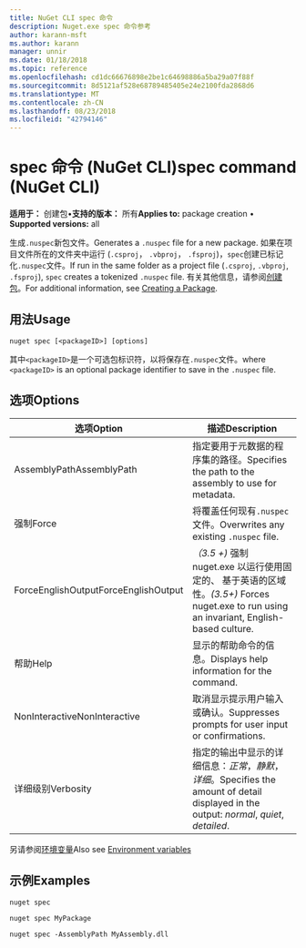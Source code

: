 ```yaml
---
title: NuGet CLI spec 命令
description: Nuget.exe spec 命令参考
author: karann-msft
ms.author: karann
manager: unnir
ms.date: 01/18/2018
ms.topic: reference
ms.openlocfilehash: cd1dc66676898e2be1c64698886a5ba29a07f88f
ms.sourcegitcommit: 8d5121af528e68789485405e24e2100fda2868d6
ms.translationtype: MT
ms.contentlocale: zh-CN
ms.lasthandoff: 08/23/2018
ms.locfileid: "42794146"
---
```

# <a name="spec-command-nuget-cli"></a><span data-ttu-id="0f3fd-103">spec 命令 (NuGet CLI)</span><span class="sxs-lookup"><span data-stu-id="0f3fd-103">spec command (NuGet CLI)</span></span>

<span data-ttu-id="0f3fd-104">**适用于：** 创建包&bullet;**支持的版本：** 所有</span><span class="sxs-lookup"><span data-stu-id="0f3fd-104">**Applies to:** package creation &bullet; **Supported versions:** all</span></span>

<span data-ttu-id="0f3fd-105">生成`.nuspec`新包文件。</span><span class="sxs-lookup"><span data-stu-id="0f3fd-105">Generates a `.nuspec` file for a new package.</span></span> <span data-ttu-id="0f3fd-106">如果在项目文件所在的文件夹中运行 (`.csproj`， `.vbproj`， `.fsproj`)，`spec`创建已标记化`.nuspec`文件。</span><span class="sxs-lookup"><span data-stu-id="0f3fd-106">If run in the same folder as a project file (`.csproj`, `.vbproj`, `.fsproj`), `spec` creates a tokenized `.nuspec` file.</span></span> <span data-ttu-id="0f3fd-107">有关其他信息，请参阅[创建包](../create-packages/creating-a-package.md)。</span><span class="sxs-lookup"><span data-stu-id="0f3fd-107">For additional information, see [Creating a Package](../create-packages/creating-a-package.md).</span></span>

## <a name="usage"></a><span data-ttu-id="0f3fd-108">用法</span><span class="sxs-lookup"><span data-stu-id="0f3fd-108">Usage</span></span>

```cli
nuget spec [<packageID>] [options]
```

<span data-ttu-id="0f3fd-109">其中`<packageID>`是一个可选包标识符，以将保存在`.nuspec`文件。</span><span class="sxs-lookup"><span data-stu-id="0f3fd-109">where `<packageID>` is an optional package identifier to save in the `.nuspec` file.</span></span>

## <a name="options"></a><span data-ttu-id="0f3fd-110">选项</span><span class="sxs-lookup"><span data-stu-id="0f3fd-110">Options</span></span>

| <span data-ttu-id="0f3fd-111">选项</span><span class="sxs-lookup"><span data-stu-id="0f3fd-111">Option</span></span> | <span data-ttu-id="0f3fd-112">描述</span><span class="sxs-lookup"><span data-stu-id="0f3fd-112">Description</span></span> |
| --- | --- |
| <span data-ttu-id="0f3fd-113">AssemblyPath</span><span class="sxs-lookup"><span data-stu-id="0f3fd-113">AssemblyPath</span></span> | <span data-ttu-id="0f3fd-114">指定要用于元数据的程序集的路径。</span><span class="sxs-lookup"><span data-stu-id="0f3fd-114">Specifies the path to the assembly to use for metadata.</span></span> |
| <span data-ttu-id="0f3fd-115">强制</span><span class="sxs-lookup"><span data-stu-id="0f3fd-115">Force</span></span> | <span data-ttu-id="0f3fd-116">将覆盖任何现有`.nuspec`文件。</span><span class="sxs-lookup"><span data-stu-id="0f3fd-116">Overwrites any existing `.nuspec` file.</span></span> |
| <span data-ttu-id="0f3fd-117">ForceEnglishOutput</span><span class="sxs-lookup"><span data-stu-id="0f3fd-117">ForceEnglishOutput</span></span> | <span data-ttu-id="0f3fd-118">*（3.5 +)* 强制 nuget.exe 以运行使用固定的、 基于英语的区域性。</span><span class="sxs-lookup"><span data-stu-id="0f3fd-118">*(3.5+)* Forces nuget.exe to run using an invariant, English-based culture.</span></span> |
| <span data-ttu-id="0f3fd-119">帮助</span><span class="sxs-lookup"><span data-stu-id="0f3fd-119">Help</span></span> | <span data-ttu-id="0f3fd-120">显示的帮助命令的信息。</span><span class="sxs-lookup"><span data-stu-id="0f3fd-120">Displays help information for the command.</span></span> |
| <span data-ttu-id="0f3fd-121">NonInteractive</span><span class="sxs-lookup"><span data-stu-id="0f3fd-121">NonInteractive</span></span> | <span data-ttu-id="0f3fd-122">取消显示提示用户输入或确认。</span><span class="sxs-lookup"><span data-stu-id="0f3fd-122">Suppresses prompts for user input or confirmations.</span></span> |
| <span data-ttu-id="0f3fd-123">详细级别</span><span class="sxs-lookup"><span data-stu-id="0f3fd-123">Verbosity</span></span> | <span data-ttu-id="0f3fd-124">指定的输出中显示的详细信息：*正常*，*静默*，*详细*。</span><span class="sxs-lookup"><span data-stu-id="0f3fd-124">Specifies the amount of detail displayed in the output: *normal*, *quiet*, *detailed*.</span></span> |

<span data-ttu-id="0f3fd-125">另请参阅[环境变量](cli-ref-environment-variables.md)</span><span class="sxs-lookup"><span data-stu-id="0f3fd-125">Also see [Environment variables](cli-ref-environment-variables.md)</span></span>

## <a name="examples"></a><span data-ttu-id="0f3fd-126">示例</span><span class="sxs-lookup"><span data-stu-id="0f3fd-126">Examples</span></span>

```cli
nuget spec

nuget spec MyPackage

nuget spec -AssemblyPath MyAssembly.dll
```
